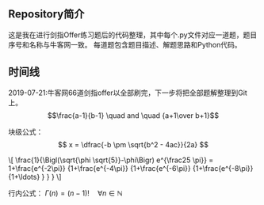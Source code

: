 ## Repository简介

这是我在进行剑指Offer练习题后的代码整理，其中每个.py文件对应一道题，题目序号和名称与牛客网一致。
每道题包含题目描述、解题思路和Python代码。

## 时间线
2019-07-21:牛客网66道剑指offer以全部刷完，下一步将把全部题解整理到Git上。
$$\frac{a-1}{b-1} \quad and \quad {a+1\over b+1}$$

块级公式：
$$  x = \dfrac{-b \pm \sqrt{b^2 - 4ac}}{2a} $$

\\[ \frac{1}{\Bigl(\sqrt{\phi \sqrt{5}}-\phi\Bigr) e^{\frac25 \pi}} =
1+\frac{e^{-2\pi}} {1+\frac{e^{-4\pi}} {1+\frac{e^{-6\pi}}
{1+\frac{e^{-8\pi}} {1+\ldots} } } } \\]

行内公式： $\Gamma(n) = (n-1)!\quad\forall n\in\mathbb N$
